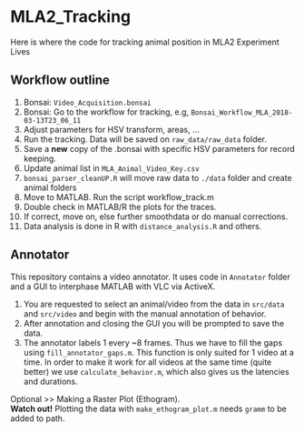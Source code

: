 # MLA2_Tracking
Here is where the code for tracking animal position in MLA2 Experiment Lives


## Workflow outline

1. Bonsai: `Video_Acquisition.bonsai`
1. Bonsai: Go to the workflow for tracking, e.g, `Bonsai_Workflow_MLA_2018-03-13T23_06_11`
1. Adjust parameters for HSV transform, areas, ...
1. Run the tracking. Data will be saved on `raw_data/raw_data` folder. 
1. Save a **new** copy of the .bonsai with specific HSV parameters for record keeping.
1. Update animal list in `MLA_Animal_Video_Key.csv`
1. `bonsai_parser_cleanUP.R` will move raw data to `./data` folder and create animal folders
1. Move to MATLAB. Run the script workflow_track.m
1. Double check in MATLAB/R the plots for the traces.
1. If correct, move on, else further smoothdata or do manual corrections.
1. Data analysis is done in R with `distance_analysis.R` and others.


## Annotator

This repository contains a video annotator. It uses code in `Annotator` folder and a GUI to interphase MATLAB with VLC via ActiveX. 

1. You are requested to select an animal/video from the data in `src/data` and `src/video` and begin with the manual annotation of behavior.  
1. After annotation and closing the GUI you will be prompted to save the data.
1. The annotator labels 1 every ~8 frames. Thus we have to fill the gaps using `fill_annotator_gaps.m`. This function is only suited for 1 video at a time. In order to make it work for all videos at the same time (quite better) we use `calculate_behavior.m`, which also gives us the latencies and durations.

Optional >> Making a Raster Plot (Ethogram).  
**Watch out!** Plotting the data with `make_ethogram_plot.m` needs `gramm` to be added to path.